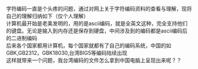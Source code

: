 字符编码一直是个头疼的问题，通过对网上关于字符编码资料的查看与理解，现将自己的理解归纳如下（仅个人理解）  
计算机最开始是老美发明的，用的是ascii编码，就是全英文这种，完全支持他们的键盘。无论是输入到内存还是保存到硬盘，中间涉及到的编码都是ascii编码后的二进制编码  
后来各个国家都用计算机，每个国家就都有了自己的编码系统，中国的如GBK,GB2312，GBK18030,台湾BIG5等编码陆续出现  
这样就带来一个问题，我台湾编码的文件怎么拿到中国电脑上呈现出来呢？？
